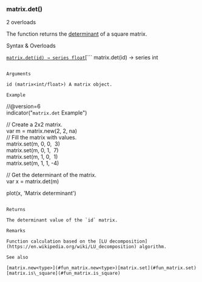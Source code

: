 ### matrix.det()

2 overloads

The function returns the [determinant](https://en.wikipedia.org/wiki/Determinant) of a square matrix.

Syntax & Overloads

[```
matrix.det(id) → series float
```](#fun_matrix.det-0)[```
matrix.det(id) → series int
```](#fun_matrix.det-1)

Arguments

id (matrix<int/float>) A matrix object.

Example

```
//@version=6  
indicator("`matrix.det` Example")  
  
// Create a 2x2 matrix.  
var m = matrix.new<float>(2, 2, na)  
// Fill the matrix with values.  
matrix.set(m, 0, 0,  3)  
matrix.set(m, 0, 1,  7)  
matrix.set(m, 1, 0,  1)  
matrix.set(m, 1, 1, -4)  
  
// Get the determinant of the matrix.  
var x = matrix.det(m)  
  
plot(x, 'Matrix determinant')
```

Returns

The determinant value of the `id` matrix.

Remarks

Function calculation based on the [LU decomposition](https://en.wikipedia.org/wiki/LU_decomposition) algorithm.

See also

[matrix.new<type>](#fun_matrix.new<type>)[matrix.set](#fun_matrix.set)[matrix.is\_square](#fun_matrix.is_square)
